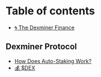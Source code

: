 # Table of contents

* [🌀 The Dexminer Finance](README.md)

## Dexminer Protocol

* [How Does Auto-Staking Work?](dexminer-protocol/how-does-auto-staking-work.md)
* [💰 $DEX](dexminer-protocol/usddex.md)
